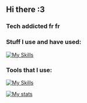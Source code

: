 ## Hi there :3
### Tech addicted fr fr

### Stuff I use and have used:
[![My Skills](https://skillicons.dev/icons?i=html,css,js,ts,react,bootstrap,py,c,bash&perline=9)](https://skillicons.dev)

### Tools that I use:
[![My Skills](https://skillicons.dev/icons?i=linux,arduino,git,github,pr,figma,notion,vscode&perline=8)](https://skillicons.dev)

[![My stats](https://github-readme-stats.vercel.app/api?username=theonlyoneferkk&theme=dark)](https://github.com/anuraghazra/github-readme-stats)

